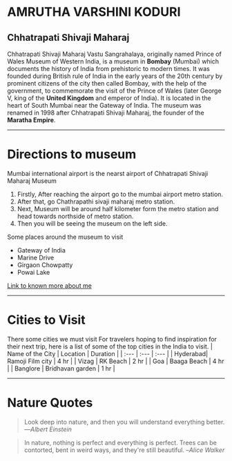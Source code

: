 # AMRUTHA VARSHINI KODURI
## Chhatrapati Shivaji Maharaj
Chhatrapati Shivaji Maharaj Vastu Sangrahalaya, originally named Prince of Wales Museum of Western India, is a museum in **Bombay** (Mumbai) which documents the history of India from prehistoric to modern times. It was founded during British rule of India in the  early years of the 20th century by prominent citizens of the city then called Bombay, with the help of the government, to commemorate the visit of the Prince of Wales (later George V, king of the **United Kingdom** and emperor of India). It is located in the heart of South Mumbai near the Gateway of India. The museum was renamed in 1998 after Chhatrapati Shivaji Maharaj, the founder of the **Maratha Empire**.

*****

# Directions to museum 
Mumbai international airport is the nearst airport of Chhatrapati Shivaji Maharaj Museum
1. Firstly, After reaching the airport go to the mumbai airport metro station.
2. After that, go Chathrapathi sivaji maharaj metro station.
3. Next, Museum will be around half kilometer form the metro station and head towards northside of metro station.
4. Then you will be seeing the museum on the left side.

Some places around the museum to visit
* Gateway of India
* Marine Drive
* Girgaon Chowpatty
* Powai Lake

[Link to known more about me](AboutMe.md)

******

# Cities to Visit

There some cities we must visit For travelers hoping to find inspiration for their next trip, here is a list of some of the top cities in the India to visit.
| Name of the City | Location | Duration |
| :--- | :--- | :--- |
| Hyderabad| Ramoji Film city | 4 hr |
| Vizag | RK Beach | 2 hr |
| Goa | Baaga Beach | 4 hr |
| Banglore | Bridhavan garden | 1 hr |

******

# Nature Quotes
>Look deep into nature, and then you will understand everything better. —*Albert Einstein*

>In nature, nothing is perfect and everything is perfect. Trees can be contorted, bent in weird ways, and they're still beautiful. –*Alice Walker*